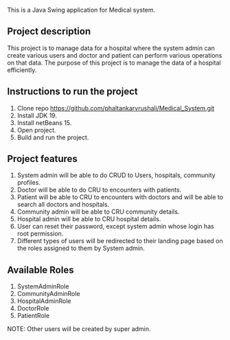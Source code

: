 This is a Java Swing application for Medical system.

## Project description
This project is to manage data for a hospital where the system admin can create various users and doctor and patient can perform various operations on that data. The purpose of this project is to manage the data of a hospital efficiently.  

## Instructions to run the project
1. Clone repo https://github.com/phaltankarvrushali/Medical_System.git
2. Install JDK 19.
3. Install netBeans 15.
4. Open project.
5. Build and run the project.

## Project features
1. System admin will be able to do CRUD to Users, hospitals, community profiles.
2. Doctor will be able to do CRU to encounters with patients.
3. Patient will be able to CRU to encounters with doctors and will be able to search all doctors and hospitals.
4. Community admin will be able to CRU community details.
5. Hospital admin will be able to CRU hospital details.
6. User can reset their password, except system admin whose login has root permission.
7. Different types of users will be redirected to their landing page based on the roles assigned to them by System admin.

## Available Roles

1. SystemAdminRole
2. CommunityAdminRole
3. HospitalAdminRole
4. DoctorRole
5. PatientRole

NOTE: Other users will be created by super admin.

